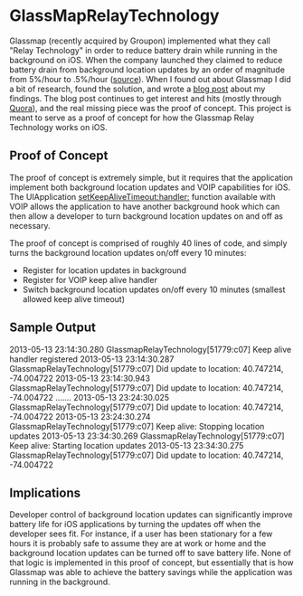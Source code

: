 GlassMapRelayTechnology
====================

Glassmap (recently acquired by Groupon) implemented what they call "Relay Technology" in order to reduce battery drain while running in the background on iOS. When the company launched they claimed to reduce battery drain from background location updates by an order of magnitude from 5%/hour to .5%/hour ([source](http://techcrunch.com/2012/02/16/yc-backed-glassmap-launches-a-find-my-friends-for-facebook-users-on-iphone-android/)). When I found out about Glassmap I did a bit of research, found the solution, and wrote a [blog post](http://bthdonohue.tumblr.com/post/48148116224/glassmap-relay-technology) about my findings. The blog post continues to get interest and hits (mostly through [Quora](http://www.quora.com/How-does-Glassmaps-battery-saving-passive-location-technology-relay-work)), and the real missing piece was the proof of concept. This project is meant to serve as a proof of concept for how the Glassmap Relay Technology works on iOS.

Proof of Concept
-----------------

The proof of concept is extremely simple, but it requires that the application implement both background location updates and VOIP capabilities for iOS. The UIApplication [setKeepAliveTimeout:handler:](http://developer.apple.com/library/ios/#documentation/UIKit/Reference/UIApplication_Class/Reference/Reference.html#//apple_ref/occ/instm/UIApplication/setKeepAliveTimeout:handler:) function available with VOIP allows the application to have another background hook which can then allow a developer to turn background location updates on and off as necessary.

The proof of concept is comprised of roughly 40 lines of code, and simply turns the background location updates on/off every 10 minutes:

* Register for location updates in background
* Register for VOIP keep alive handler
* Switch background location updates on/off every 10 minutes (smallest allowed keep alive timeout)

Sample Output
----------------
2013-05-13 23:14:30.280 GlassmapRelayTechnology[51779:c07] Keep alive handler registered
2013-05-13 23:14:30.287 GlassmapRelayTechnology[51779:c07] Did update to location: 40.747214, -74.004722
2013-05-13 23:14:30.943 GlassmapRelayTechnology[51779:c07] Did update to location: 40.747214, -74.004722
.......
2013-05-13 23:24:30.025 GlassmapRelayTechnology[51779:c07] Did update to location: 40.747214, -74.004722
2013-05-13 23:24:30.274 GlassmapRelayTechnology[51779:c07] Keep alive: Stopping location updates
2013-05-13 23:34:30.269 GlassmapRelayTechnology[51779:c07] Keep alive: Starting location updates
2013-05-13 23:34:30.275 GlassmapRelayTechnology[51779:c07] Did update to location: 40.747214, -74.004722

Implications
-----------------

Developer control of background location updates can significantly improve battery life for iOS applications by turning the updates off when the developer sees fit. For instance, if a user has been stationary for a few hours it is probably safe to assume they are at work or home and the background location updates can be turned off to save battery life. None of that logic is implemented in this proof of concept, but essentially that is how Glassmap was able to achieve the battery savings while the application was running in the background.

